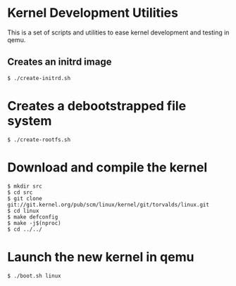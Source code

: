 # Kernel Development Utilities

This is a set of scripts and utilities to ease kernel development and testing in qemu.

## Creates an initrd image
```
$ ./create-initrd.sh
```

# Creates a debootstrapped file system
```
$ ./create-rootfs.sh
```

# Download and compile the kernel
```
$ mkdir src
$ cd src
$ git clone git://git.kernel.org/pub/scm/linux/kernel/git/torvalds/linux.git
$ cd linux
$ make defconfig
$ make -j$(nproc)
$ cd ../../
```

# Launch the new kernel in qemu
```
$ ./boot.sh linux
```

